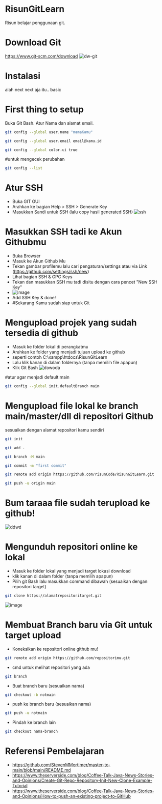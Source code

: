 # RisunGitLearn
Risun belajar penggunaan git.

# Download Git 
https://www.git-scm.com/download 
![dw-git](https://github.com/risunCode/RisunGitLearn/assets/155391863/1e7747fe-ab17-4e25-be14-56ad10f39c22)

# Instalasi
alah next next aja itu.. basic

# First thing to setup
Buka Git Bash.
Atur Nama dan alamat email.
```bash
git config --global user.name "namaKamu"
```
```bash
git config --global user.email email@kamu.id
```
```bash
git config --global color.ui true
```   

#untuk mengecek perubahan
```bash
git config --list
```    

# Atur SSH
- Buka GIT GUI
- Arahkan ke bagian Help > SSH > Generate Key
- Masukkan Sandi untuk SSH (lalu copy hasil generated SSH) 
![ssh](https://github.com/risunCode/RisunGitLearn/assets/155391863/8a8ce967-aa98-4b6e-9357-9c7c0e0f247f)

# Masukkan SSH tadi ke Akun Githubmu
- Buka Browser
- Masuk ke Akun Github Mu
- Tekan gambar profilemu lalu cari pengaturan/settings atau via Link (https://github.com/settings/ssh/new)
- Lihat bagian SSH & GPG Keys
- Tekan dan masukkan SSH mu tadi disitu dengan cara pencet "New SSH Key"
- ![image](https://github.com/risunCode/RisunGitLearn/assets/155391863/6ff2df2e-2249-41af-92b3-032a58618497)
- Add SSH Key & done!
- #Sekarang Kamu sudah siap untuk Git



# Mengupload projek yang sudah tersedia di github
- Masuk ke folder lokal di perangkatmu
- Arahkan ke folder yang menjadi tujuan upload ke github
- seperti contoh C:\xampp\htdocs\RisunGitLearn
- Lalu klik kanan di dalam foldernya (tanpa memilih file apapun)
- Klik Git Bash 
![dowoda](https://github.com/risunCode/RisunGitLearn/assets/155391863/26c03196-2324-4b6d-912f-ff6de63d8cea)

  
#atur agar menjadi default main
```bash
git config --global init.defaultBranch main
```

# Mengupload file lokal ke branch main/master/dll di repositori Github
sesuaikan dengan alamat repositori kamu sendiri
```bash
git init
```
```bash
git add .
```
```bash
git branch -M main
```
```bash
git commit -m "first commit"
```
```bash
git remote add origin https://github.com/risunCode/RisunGitLearn.git
```
```bash
git push -u origin main
``` 
# Bum taraaa file sudah terupload ke github!
![ddwd](https://github.com/risunCode/RisunGitLearn/assets/155391863/f061ad35-c931-42b9-94a7-82c9e390ed04)

# Mengunduh repositori online ke lokal
- Masuk ke folder lokal yang menjadi target lokasi download
- klik kanan di dalam folder (tanpa memilih apapun)
- Pilih git Bash lalu masukkan command dibawah (sesuaikan dengan repositori target)
```bash
git clone https://alamatrepositoritarget.git
``` 
![image](https://github.com/risunCode/RisunGitLearn/assets/155391863/ef20651e-78b4-407f-8c19-afcafbc74b7b)

# Membuat Branch baru via Git untuk target upload 
- Koneksikan ke repositori online github mu!
```bash
git remote add origin https://github.com/repositorimu.git
```
- cmd untuk melihat repositori yang ada
```bash
git branch
```
- Buat branch baru (sesuaikan nama)
```bash
git checkout -b notmain
```
- push ke branch baru (sesuaikan nama)
```bash
git push -u notmain
```
- Pindah ke branch lain
```bash
git checkout nama-branch
```

# Referensi Pembelajaran
- https://github.com/StevenMMortimer/master-to-main/blob/main/README.md
- https://www.theserverside.com/blog/Coffee-Talk-Java-News-Stories-and-Opinions/Create-Git-Repo-Repository-Init-New-Clone-Example-Tutorial
- https://www.theserverside.com/blog/Coffee-Talk-Java-News-Stories-and-Opinions/How-to-push-an-existing-project-to-GitHub
